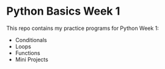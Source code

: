 # Python Basics Week 1
This repo contains my practice programs for Python Week 1:
- Conditionals
- Loops
- Functions
- Mini Projects
